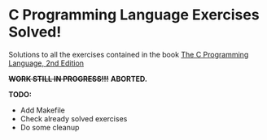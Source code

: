C Programming Language Exercises Solved!
========================================

Solutions to all the exercises contained in the book [The C Programming Language, 2nd Edition](http://www.iups.org/media/meeting_minutes/C.pdf)

<s>__WORK STILL IN PROGRESS!!!__</s> __ABORTED.__

__TODO:__

- Add Makefile
- Check already solved exercises
- Do some cleanup
